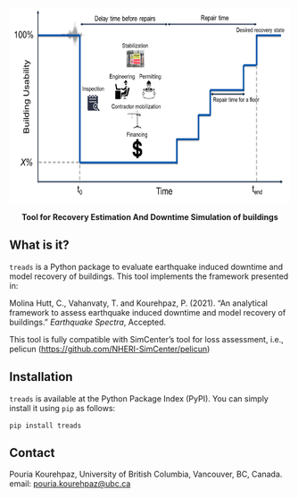 <p align="center">
<img src="https://github.com/carlosmolinahutt/ESR-Lab-Repositories/blob/master/dt_framework.png" 
	height="350"/>
</p>

<p align="center">
	<b>Tool for Recovery Estimation And Downtime Simulation of buildings</b>
	    
</p>

## What is it?

`treads` is a Python package to evaluate earthquake induced downtime and model recovery of buildings. This tool implements the framework presented in: 

Molina Hutt, C., Vahanvaty, T. and Kourehpaz, P. (2021). “An analytical framework to assess earthquake induced downtime and model recovery of buildings.” *Earthquake Spectra*, Accepted.

This tool is fully compatible with SimCenter’s tool for loss assessment, i.e., pelicun (https://github.com/NHERI-SimCenter/pelicun) 


## Installation

`treads` is available at the Python Package Index (PyPI). You can simply install it using `pip` as follows:

```
pip install treads
```

## Contact

Pouria Kourehpaz, University of British Columbia, Vancouver, BC, Canada. email: pouria.kourehpaz@ubc.ca
